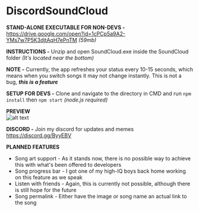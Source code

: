 # DiscordSoundCloud

**STAND-ALONE EXECUTABLE FOR NON-DEVS -** 
https://drive.google.com/open?id=1cPCp5a9A2-YMs7w7P5K3djtAqH7ePnTM *(59mb)*

**INSTRUCTIONS -** Unzip and open SoundCloud.exe inside the SoundCloud folder _(It's located near the bottom)_

**NOTE -** Currently, the app refreshes your status every 10-15 seconds, which means when you switch songs it may not change instantly. This is not a bug, **_this is a feature_**

**SETUP FOR DEVS -** Clone and navigate to the directory in CMD and run 
```npm install```
then
```npm start``` _(node.js required)_
 
**PREVIEW**                                            
![alt text](https://i.imgur.com/ISYXzh0.png)

**DISCORD -** Join my discord for updates and memes https://discord.gg/ByyEBV

**PLANNED FEATURES**
- Song art support - As it stands now, there is no possible way to achieve this with what's been offered to developers
- Song progress bar - I got one of my high-IQ boys back home working on this feature as we speak
- Listen with friends - Again, this is currently not possible, although there is still hope for the future
- Song permalink - Either have the image or song name an actual link to the song
